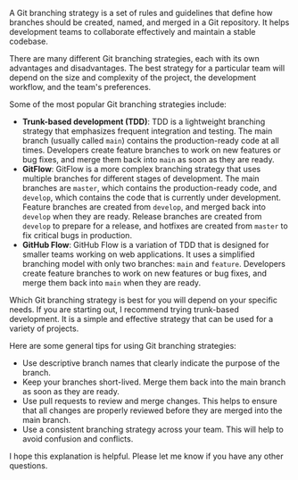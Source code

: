 A Git branching strategy is a set of rules and guidelines that define how branches should be created, named, and merged in a Git repository. It helps development teams to collaborate effectively and maintain a stable codebase.

There are many different Git branching strategies, each with its own advantages and disadvantages. The best strategy for a particular team will depend on the size and complexity of the project, the development workflow, and the team's preferences.

Some of the most popular Git branching strategies include:

* **Trunk-based development (TDD)**: TDD is a lightweight branching strategy that emphasizes frequent integration and testing. The main branch (usually called `main`) contains the production-ready code at all times. Developers create feature branches to work on new features or bug fixes, and merge them back into `main` as soon as they are ready.
* **GitFlow**: GitFlow is a more complex branching strategy that uses multiple branches for different stages of development. The main branches are `master`, which contains the production-ready code, and `develop`, which contains the code that is currently under development. Feature branches are created from `develop`, and merged back into `develop` when they are ready. Release branches are created from `develop` to prepare for a release, and hotfixes are created from `master` to fix critical bugs in production.
* **GitHub Flow**: GitHub Flow is a variation of TDD that is designed for smaller teams working on web applications. It uses a simplified branching model with only two branches: `main` and `feature`. Developers create feature branches to work on new features or bug fixes, and merge them back into `main` when they are ready.

Which Git branching strategy is best for you will depend on your specific needs. If you are starting out, I recommend trying trunk-based development. It is a simple and effective strategy that can be used for a variety of projects.

Here are some general tips for using Git branching strategies:

* Use descriptive branch names that clearly indicate the purpose of the branch.
* Keep your branches short-lived. Merge them back into the main branch as soon as they are ready.
* Use pull requests to review and merge changes. This helps to ensure that all changes are properly reviewed before they are merged into the main branch.
* Use a consistent branching strategy across your team. This will help to avoid confusion and conflicts.

I hope this explanation is helpful. Please let me know if you have any other questions.